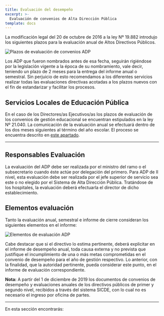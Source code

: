 ```yaml
---
title: Evaluación del desempeño
excerpt: >-
  Evaluación de convenios de Alta Dirección Pública
template: docs
---
```

La modificación legal del 20 de octubre de 2016 a la ley Nº 19.882 introdujo los siguientes plazos para la evaluación anual de Altos Directivos Públicos.

<img src="\images\eval-anual-adp.png" alt="Plazos de evaluación de convenios ADP">


Los ADP que fueron nombrados antes de esa fecha, seguirán rigiéndose por la legislación vigente a la época de su nombramiento, vale decir, teniendo un plazo de 2 meses para la entrega del informe anual o semestral. Sin perjuicio de esto recomendamos a los diferentes servicios realizar todas las evaluaciones directivas acotadas a los plazos nuevos con el fin de estandarizar y facilitar los procesos.

## Servicios Locales de Educación Pública
En el caso de los Directores/as Ejecutivos/as los plazos de evaluación de los convenios de gestión educacional se encuentran estipulados en la ley Nº 21.040. La comunicación de la evaluación anual se efectuará dentro de los dos meses siguientes al término del año escolar.
El proceso se encuentra descrito en [este apartado](https://sicde.serviciocivil.cl/docs/slep/eval-i-nivel/).

-----

## Responsables Evaluación
La evaluación del ADP debe ser realizada por el ministro del ramo o el subsecretario cuando éste actúe por delegación del primero. Para ADP de II nivel, esta evaluación debe ser realizada por el jefe superior de servicio sea este o no elegido por el Sistema de Alta Dirección Pública. 
Tratándose de los hospitales, la evaluación deberá efectuarla el director de dicho establecimiento.

## Elementos evaluación
Tanto la evaluación anual, semestral e informe de cierre consideran los siguientes elementos en el informe:

<img src="\images\ele-eval.png" alt="Elementos de evaluación ADP">

Cabe destacar que si el directivo lo estima pertinente, deberá explicitar en el informe de desempeño anual, toda causa externa y no prevista que justifique el incumplimiento de una o más metas comprometidas en el convenio de desempeño para el año de gestión respectivo. Lo anterior, con la finalidad, que la autoridad pertinente, pueda considerar este punto, en el informe de evaluación correspondiente.

<div class="note"><strong>Nota:</strong> A partir del 1 de diciembre de 2019 los documentos de convenios de desempeño y evaluaciones anuales de los directivos públicos de primer y segundo nivel, recibidos a través del sistema SICDE, con lo cual no es necesario el ingreso por oficina de partes.</div>

***

En esta sección encontrarás: